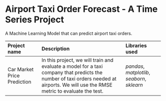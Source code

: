 
# Airport Taxi Order Forecast - A Time Series Project

A Machine Learning Model that can predict airport taxi orders.



| Project name | Description | Libraries used | 
| :---------------------- | :---------------------- | :---------------------- |
| Car Market Price Prediction | In this project, we will train and evaluate a model for a taxi company that predicts the number of taxi orders needed at airports. We will use the RMSE metric to evaluate the test. | *pandas*, *matplotlib*, *seaborn*, *sklearn* |
